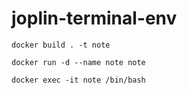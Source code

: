 # joplin-terminal-env

```shell
docker build . -t note
```

```shell
docker run -d --name note note
```

```shell
docker exec -it note /bin/bash
```
